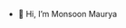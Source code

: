 - 👋 Hi, I’m Monsoon Maurya

<!---
stark4192/stark4192 is a ✨ special ✨ repository because its `README.md` (this file) appears on your GitHub profile.
You can click the Preview link to take a look at your changes.
--->
